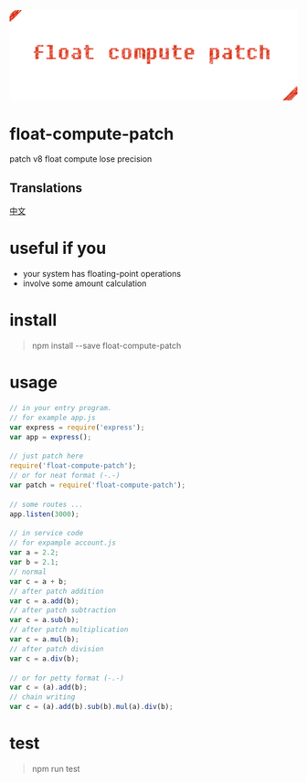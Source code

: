 ![float-compute-patch](static/logo.png)

# float-compute-patch
patch v8 float compute lose precision

## Translations
[中文](README_CN.md)

# useful if you
- your system has floating-point operations
- involve some amount calculation

# install
> npm install --save float-compute-patch

# usage
```javascript
// in your entry program.
// for example app.js
var express = require('express');
var app = express();

// just patch here
require('float-compute-patch');
// or for neat format (-.-)
var patch = require('float-compute-patch');

// some routes ...
app.listen(3000);

// in service code
// for expample account.js
var a = 2.2;
var b = 2.1;
// normal
var c = a + b;
// after patch addition
var c = a.add(b);
// after patch subtraction
var c = a.sub(b);
// after patch multiplication
var c = a.mul(b);
// after patch division
var c = a.div(b);

// or for petty format (-.-)
var c = (a).add(b);
// chain writing
var c = (a).add(b).sub(b).mul(a).div(b);
```

# test
> npm run test
